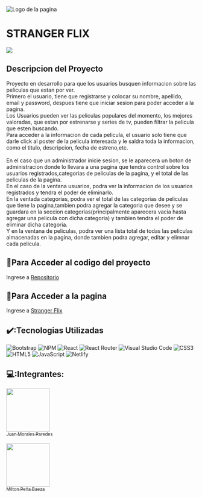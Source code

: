 ![Logo de la pagina](https://user-images.githubusercontent.com/100243624/187045142-342b7419-3e65-44e2-885f-3d951dcb715d.png)
<h1 align="left">STRANGER FLIX</h1>
 <p align="left">
   <img src="https://img.shields.io/badge/STATUS-EN%20DESAROLLO-green">
   </p>
 <h2 align="left">Descripcion del Proyecto</h2>
 Proyecto en desarrollo para que los usuarios busquen informacion sobre las peliculas que estan por ver.<br>
 Primero el usuario, tiene que registrarse y colocar su nombre, apellido, email y password, despues tiene que iniciar sesion para poder acceder a la pagina.<br>
 Los Usuarios pueden ver las peliculas populares del momento, los mejores valoradas, que estan por estrenarse y series de tv, pueden filtrar la pelicula que esten buscando.<br>
 Para acceder a la informacion de cada pelicula, el usuario solo tiene que darle click al poster de la pelicula interesada y le saldra toda la informacion,
 como el titulo, descripcion, fecha de estreno,etc.<br><br>
 En el caso que un administrador inicie sesion, se le aparecera un boton de administracion donde lo llevara a una pagina que tendra control sobre los usuarios registrados,categorias de peliculas de la pagina, y el total de las peliculas de la pagina.<br>
 En el caso de la ventana usuarios, podra ver la informacion de los usuarios registrados y tendra el poder de eliminarlo.<br>
 En la ventada categorias, podra ver el total de las categorias de peliculas que tiene la pagina,tambien podra agregar la categoria que desee y se guardara en la seccion categorias(principalmente aparecera vacia hasta agregar una pelicula con dicha categoria) y tambien tendra el poder de eliminar dicha categoria.<br>
 Y en la ventana de peliculas, podra ver una lista total de todas las peliculas almacenadas en la pagina, donde tambien podra agregar, editar y elimnar cada pelicula.
 
 ## :hammer:Para Acceder al codigo del proyecto
  Ingrese a [Repositorio](https://github.com/Miltoco21/FullStack-Final)
  
  ## :hammer:Para Acceder a la pagina
  Ingrese a [Stranger Flix](https://stranger-flix.netlify.app/login)
  
  ## ✔️:Tecnologias Utilizadas
  ![Bootstrap](https://img.shields.io/badge/bootstrap-%23563D7C.svg?style=for-the-badge&logo=bootstrap&logoColor=white)
  ![NPM](https://img.shields.io/badge/NPM-%23000000.svg?style=for-the-badge&logo=npm&logoColor=white)
  ![React](https://img.shields.io/badge/react-%2320232a.svg?style=for-the-badge&logo=react&logoColor=%2361DAFB)
  ![React Router](https://img.shields.io/badge/React_Router-CA4245?style=for-the-badge&logo=react-router&logoColor=white)
  ![Visual Studio Code](https://img.shields.io/badge/Visual%20Studio%20Code-0078d7.svg?style=for-the-badge&logo=visual-studio-code&logoColor=white)
  ![CSS3](https://img.shields.io/badge/css3-%231572B6.svg?style=for-the-badge&logo=css3&logoColor=white)
  ![HTML5](https://img.shields.io/badge/html5-%23E34F26.svg?style=for-the-badge&logo=html5&logoColor=white)
  ![JavaScript](https://img.shields.io/badge/javascript-%23323330.svg?style=for-the-badge&logo=javascript&logoColor=%23F7DF1E)
  ![Netlify](https://img.shields.io/badge/netlify-%23000000.svg?style=for-the-badge&logo=netlify&logoColor=#00C7B7)
  
  ## 💻:Integrantes:
  [<img src="https://user-images.githubusercontent.com/100243624/187046888-0e91fc86-4680-4129-a5e7-90e286e9929e.png" width=115><br><sub>Juan Morales Paredes</sub>](https://github.com/JM2311)<br><br>
  [<img src="https://user-images.githubusercontent.com/100243624/187046942-e00b2c02-e06e-4516-9c7c-577aa4996da1.jpg" width=115><br><sub>Milton Peña Baeza</sub>](https://github.com/Miltoco21)


